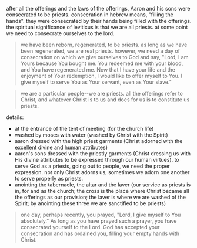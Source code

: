 after all the offerings and the laws of the offerings, Aaron and his sons were
consecrated to be priests. consecration in hebrew means, "filling the hands". they
were consecrated by their hands being filled with the offerings. the spiritual
significance of leviticus is that we are all priests. at some point we need to
consecrate ourselves to the lord.

> we have been reborn, regenerated, to be priests. as long as we have been regenerated, we are real priests. however, we need a day of consecration on which we give ourselves to God and say, "Lord, I am Yours because You bought me. You redeemed me with your blood, and You have regenerated me. Now that I have your life and the enjoyment of Your redemption, I would like to offer myself to You. I give myself to serve You as Your servant, even as Your slave."

> we are a particular people--we are priests. all the offerings refer to Christ, and whatever Christ is to us and does for us is to constitute us priests.

details:
- at the entrance of the tent of meeting (for the church life)
- washed by moses with water (washed by Christ with the Spirit)
- aaron dressed with the high priest garments (Christ adorned with the excellent divine and human attributes)
- aaron's sons dressed with the priestly garments (Christ dressing us with His divine attributes to be expressed through our human virtues). to serve God as a priests, going out to people, we need the proper expression. not only Christ adorns us, sometimes we adorn one another to serve properly as priests.
- anointing the tabernacle, the altar and the laver (our service as priests is in, for and as the church; the cross is the place where Christ became all the offerings as our provision; the laver is where we are washed of the Spirit; by anointing these three we are sanctified to be priests)
> one day, perhaps recently, you prayed, "Lord, I give myself to You absolutely." As long as you have prayed such a prayer, you have consecrated yourself to the Lord. God has accepted your consecration and has ordained you, filling your empty hands with Christ.

